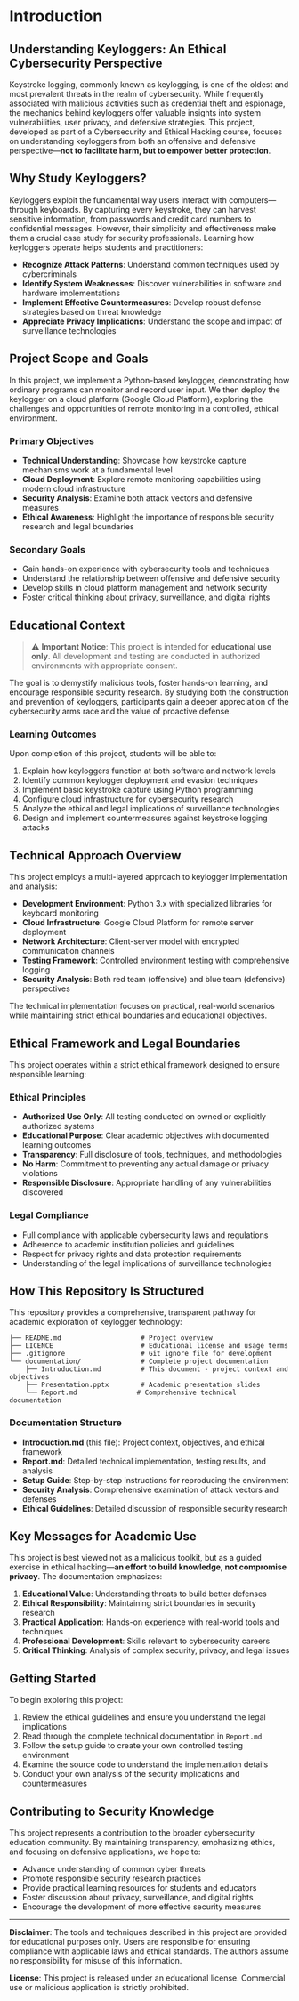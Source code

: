 # Introduction

## Understanding Keyloggers: An Ethical Cybersecurity Perspective

Keystroke logging, commonly known as keylogging, is one of the oldest and most prevalent threats in the realm of cybersecurity. While frequently associated with malicious activities such as credential theft and espionage, the mechanics behind keyloggers offer valuable insights into system vulnerabilities, user privacy, and defensive strategies. This project, developed as part of a Cybersecurity and Ethical Hacking course, focuses on understanding keyloggers from both an offensive and defensive perspective—**not to facilitate harm, but to empower better protection**.

## Why Study Keyloggers?

Keyloggers exploit the fundamental way users interact with computers—through keyboards. By capturing every keystroke, they can harvest sensitive information, from passwords and credit card numbers to confidential messages. However, their simplicity and effectiveness make them a crucial case study for security professionals. Learning how keyloggers operate helps students and practitioners:

- **Recognize Attack Patterns**: Understand common techniques used by cybercriminals
- **Identify System Weaknesses**: Discover vulnerabilities in software and hardware implementations
- **Implement Effective Countermeasures**: Develop robust defense strategies based on threat knowledge
- **Appreciate Privacy Implications**: Understand the scope and impact of surveillance technologies

## Project Scope and Goals

In this project, we implement a Python-based keylogger, demonstrating how ordinary programs can monitor and record user input. We then deploy the keylogger on a cloud platform (Google Cloud Platform), exploring the challenges and opportunities of remote monitoring in a controlled, ethical environment.

### Primary Objectives

- **Technical Understanding**: Showcase how keystroke capture mechanisms work at a fundamental level
- **Cloud Deployment**: Explore remote monitoring capabilities using modern cloud infrastructure
- **Security Analysis**: Examine both attack vectors and defensive measures
- **Ethical Awareness**: Highlight the importance of responsible security research and legal boundaries

### Secondary Goals

- Gain hands-on experience with cybersecurity tools and techniques
- Understand the relationship between offensive and defensive security
- Develop skills in cloud platform management and network security
- Foster critical thinking about privacy, surveillance, and digital rights

## Educational Context

> ⚠️ **Important Notice**: This project is intended for **educational use only**. All development and testing are conducted in authorized environments with appropriate consent.

The goal is to demystify malicious tools, foster hands-on learning, and encourage responsible security research. By studying both the construction and prevention of keyloggers, participants gain a deeper appreciation of the cybersecurity arms race and the value of proactive defense.

### Learning Outcomes

Upon completion of this project, students will be able to:

1. Explain how keyloggers function at both software and network levels
2. Identify common keylogger deployment and evasion techniques
3. Implement basic keystroke capture using Python programming
4. Configure cloud infrastructure for cybersecurity research
5. Analyze the ethical and legal implications of surveillance technologies
6. Design and implement countermeasures against keystroke logging attacks

## Technical Approach Overview

This project employs a multi-layered approach to keylogger implementation and analysis:

- **Development Environment**: Python 3.x with specialized libraries for keyboard monitoring
- **Cloud Infrastructure**: Google Cloud Platform for remote server deployment
- **Network Architecture**: Client-server model with encrypted communication channels
- **Testing Framework**: Controlled environment testing with comprehensive logging
- **Security Analysis**: Both red team (offensive) and blue team (defensive) perspectives

The technical implementation focuses on practical, real-world scenarios while maintaining strict ethical boundaries and educational objectives.

## Ethical Framework and Legal Boundaries

This project operates within a strict ethical framework designed to ensure responsible learning:

### Ethical Principles

- **Authorized Use Only**: All testing conducted on owned or explicitly authorized systems
- **Educational Purpose**: Clear academic objectives with documented learning outcomes
- **Transparency**: Full disclosure of tools, techniques, and methodologies
- **No Harm**: Commitment to preventing any actual damage or privacy violations
- **Responsible Disclosure**: Appropriate handling of any vulnerabilities discovered

### Legal Compliance

- Full compliance with applicable cybersecurity laws and regulations
- Adherence to academic institution policies and guidelines
- Respect for privacy rights and data protection requirements
- Understanding of the legal implications of surveillance technologies

## How This Repository Is Structured

This repository provides a comprehensive, transparent pathway for academic exploration of keylogger technology:

```
├── README.md                    # Project overview
├── LICENCE                      # Educational license and usage terms
├── .gitignore                   # Git ignore file for development
└── documentation/               # Complete project documentation
    ├── Introduction.md          # This document - project context and objectives
    ├── Presentation.pptx        # Academic presentation slides
    └── Report.md               # Comprehensive technical documentation
```

### Documentation Structure

- **Introduction.md** (this file): Project context, objectives, and ethical framework
- **Report.md**: Detailed technical implementation, testing results, and analysis
- **Setup Guide**: Step-by-step instructions for reproducing the environment
- **Security Analysis**: Comprehensive examination of attack vectors and defenses
- **Ethical Guidelines**: Detailed discussion of responsible security research

## Key Messages for Academic Use

This project is best viewed not as a malicious toolkit, but as a guided exercise in ethical hacking—**an effort to build knowledge, not compromise privacy**. The documentation emphasizes:

1. **Educational Value**: Understanding threats to build better defenses
2. **Ethical Responsibility**: Maintaining strict boundaries in security research
3. **Practical Application**: Hands-on experience with real-world tools and techniques
4. **Professional Development**: Skills relevant to cybersecurity careers
5. **Critical Thinking**: Analysis of complex security, privacy, and legal issues

## Getting Started

To begin exploring this project:

1. Review the ethical guidelines and ensure you understand the legal implications
2. Read through the complete technical documentation in `Report.md`
3. Follow the setup guide to create your own controlled testing environment
4. Examine the source code to understand the implementation details
5. Conduct your own analysis of the security implications and countermeasures

## Contributing to Security Knowledge

This project represents a contribution to the broader cybersecurity education community. By maintaining transparency, emphasizing ethics, and focusing on defensive applications, we hope to:

- Advance understanding of common cyber threats
- Promote responsible security research practices
- Provide practical learning resources for students and educators
- Foster discussion about privacy, surveillance, and digital rights
- Encourage the development of more effective security measures

---

**Disclaimer**: The tools and techniques described in this project are provided for educational purposes only. Users are responsible for ensuring compliance with applicable laws and ethical standards. The authors assume no responsibility for misuse of this information.

**License**: This project is released under an educational license. Commercial use or malicious application is strictly prohibited.
